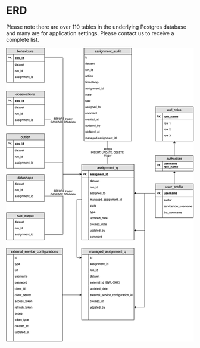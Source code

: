 # ERD

Please note there are over 110 tables in the underlying Postgres database and many are for application settings. Please contact us to receive a complete list.

![](<../../.gitbook/assets/image (31).png>)
